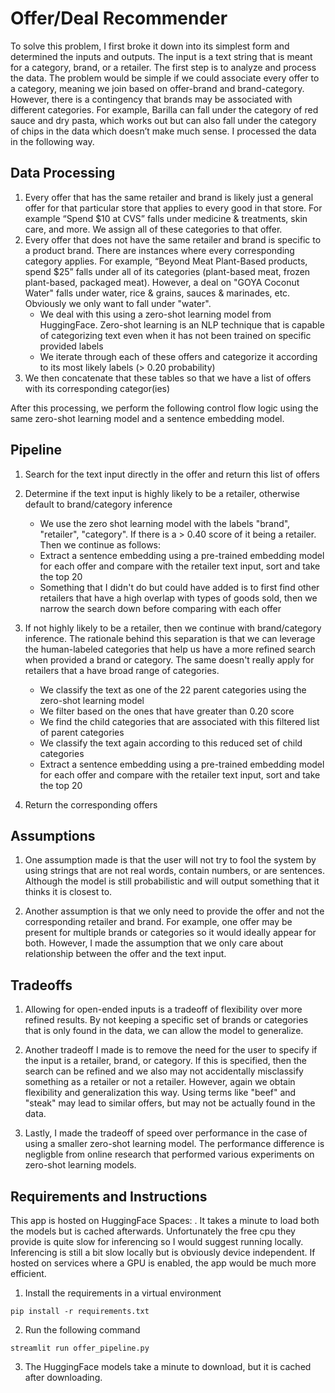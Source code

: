 # Offer/Deal Recommender

To solve this problem, I first broke it down into its simplest form and determined the inputs and outputs. The input is a text string that is meant for a category, brand, or a retailer. The first step is to analyze and process the data. The problem would be simple if we could associate every offer to a category, meaning we join based on offer-brand and brand-category. However, there is a contingency that brands may be associated with different categories. For example, Barilla can fall under the category of red sauce and dry pasta, which works out but can also fall under the category of chips in the data which doesn’t make much sense. I processed the data in the following way.

## Data Processing
1. Every offer that has the same retailer and brand is likely just a general offer for that particular store that applies to every good in that store. For example “Spend $10 at CVS” falls under medicine & treatments, skin care, and more. We assign all of these categories to that offer.
2. Every offer that does not have the same retailer and brand is specific to a product brand. There are instances where every corresponding category applies. For example, “Beyond Meat Plant-Based products, spend $25” falls under all of its categories (plant-based meat, frozen plant-based, packaged meat). However, a deal on "GOYA Coconut Water" falls under water, rice & grains, sauces & marinades, etc. Obviously we only want to fall under "water". 
    * We deal with this using a zero-shot learning model from HuggingFace. Zero-shot learning is an NLP technique that is capable of categorizing text even when it has not been trained on specific provided labels
    * We iterate through each of these offers and categorize it according to its most likely labels (> 0.20 probability)
3. We then concatenate that these tables so that we have a list of offers with its corresponding categor(ies)

After this processing, we perform the following control flow logic using the same zero-shot learning model and a sentence embedding model.

## Pipeline
1. Search for the text input directly in the offer and return this list of offers
2. Determine if the text input is highly likely to be a retailer, otherwise default to brand/category inference
    * We use the zero shot learning model with the labels "brand", "retailer", "category". If there is a > 0.40 score of it being a retailer. Then we continue as follows:
    * Extract a sentence embedding using a pre-trained embedding model for each offer and compare with the retailer text input, sort and take the top 20
    * Something that I didn't do but could have added is to first find other retailers that have a high overlap with types of goods sold, then we narrow the search down before comparing with each offer

3. If not highly likely to be a retailer, then we continue with brand/category inference. The rationale behind this separation is that we can leverage the human-labeled categories that help us have a more refined search when provided a brand or category. The same doesn't really apply for retailers that a have broad range of categories. 
    * We classify the text as one of the 22 parent categories using the zero-shot learning model
    * We filter based on the ones that have greater than 0.20 score
    * We find the child categories that are associated with this filtered list of parent categories
    * We classify the text again according to this reduced set of child categories
    * Extract a sentence embedding using a pre-trained embedding model for each offer and compare with the retailer text input, sort and take the top 20 
4. Return the corresponding offers

## Assumptions
1. One assumption made is that the user will not try to fool the system by using strings that are not real words, contain numbers, or are sentences. Although the model is still probabilistic and will output something that it thinks it is closest to. 

2. Another assumption is that we only need to provide the offer and not the corresponding retailer and brand. For example, one offer may be present for multiple brands or categories so it would ideally appear for both. However, I made the assumption that we only care about relationship between the offer and the text input.  

## Tradeoffs
1. Allowing for open-ended inputs is a tradeoff of flexibility over more refined results. By not keeping a specific set of brands or categories that is only found in the data, we can allow the model to generalize. 

2. Another tradeoff I made is to remove the need for the user to specify if the input is a retailer, brand, or category. If this is specified, then the search can be refined and we also may not accidentally misclassify something as a retailer or not a retailer. However, again we obtain flexibility and generalization this way. Using terms like "beef" and "steak" may lead to similar offers, but may not be actually found in the data. 

3. Lastly, I made the tradeoff of speed over performance in the case of using a smaller zero-shot learning model. The performance difference is negligble from online research that performed various experiments on zero-shot learning models. 


## Requirements and Instructions
This app is hosted on HuggingFace Spaces: . It takes a minute to load both the models but is cached afterwards. Unfortunately the free cpu they provide is quite slow for inferencing so I would suggest running locally. Inferencing is still a bit slow locally but is obviously device independent. If hosted on services where a GPU is enabled, the app would be much more efficient.

1. Install the requirements in a virtual environment

```
pip install -r requirements.txt
```


2. Run the following command

```
streamlit run offer_pipeline.py
```

3. The HuggingFace models take a minute to download, but it is cached after downloading. 
